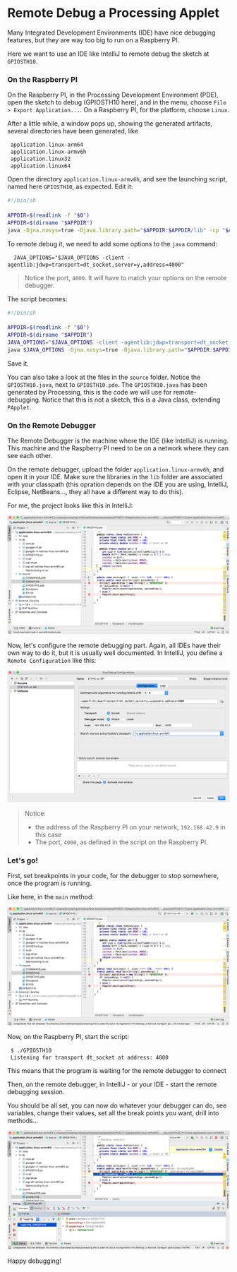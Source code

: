 # Remote Debug a Processing Applet

Many Integrated Development Environments (IDE) have nice debugging features, but they are way too big
to run on a Raspberry PI.

Here we want to use an IDE like IntelliJ to remote debug the sketch at `GPIOSTH10`.

### On the Raspberry PI
On the Raspberry PI, in the Processing Development Environment (PDE),
open the sketch to debug (GPIOSTH10 here), and in the menu, choose
`File > Export Application...`. On a Raspberry PI, for the platform, choose `Linux`.

After a little while, a window pops up, showing the generated artifacts, several directories have been generated, like
```
 application.linux-arm64
 application.linux-armv6h
 application.linux32
 application.linux64
```

Open the directory `application.linux-armv6h`, and see the launching script,
named here `GPIOSTH10`, as expected. Edit it:
```bash
#!/bin/sh

APPDIR=$(readlink -f "$0")
APPDIR=$(dirname "$APPDIR")
java -Djna.nosys=true -Djava.library.path="$APPDIR:$APPDIR/lib" -cp "$APPDIR:$APPDIR/lib/GPIOSTH10.jar:$APPDIR/lib/core.jar:$APPDIR/lib/jogl-all.jar:$APPDIR/lib/gluegen-rt.jar:$APPDIR/lib/jogl-all-natives-linux-armv6hf.jar:$APPDIR/lib/gluegen-rt-natives-linux-armv6hf.jar:$APPDIR/lib/io.jar" GPIOSTH10 "$@"
```

To remote debug it, we need to add some options to the `java` command:
```
  JAVA_OPTIONS="$JAVA_OPTIONS -client -agentlib:jdwp=transport=dt_socket,server=y,address=4000"
```
> Notice the port, `4000`. It will have to match your options on the remote debugger.

The script becomes:
```bash
#!/bin/sh

APPDIR=$(readlink -f "$0")
APPDIR=$(dirname "$APPDIR")
JAVA_OPTIONS="$JAVA_OPTIONS -client -agentlib:jdwp=transport=dt_socket,server=y,address=4000"
java $JAVA_OPTIONS -Djna.nosys=true -Djava.library.path="$APPDIR:$APPDIR/lib" -cp "$APPDIR:$APPDIR/lib/GPIOSTH10.jar:$APPDIR/lib/core.jar:$APPDIR/lib/jogl-all.jar:$APPDIR/lib/gluegen-rt.jar:$APPDIR/lib/jogl-all-natives-linux-armv6hf.jar:$APPDIR/lib/gluegen-rt-natives-linux-armv6hf.jar:$APPDIR/lib/io.jar" GPIOSTH10 "$@"
```
Save it.

You can also take a look at the files in the `source` folder.
Notice the `GPIOSTH10.java`, next to `GPIOSTH10.pde`.
The `GPIOSTH10.java` has been generated by Processing, this is the code we will
use for remote-debugging. Notice that this is not a sketch, this is a Java class, extending `PApplet`.

### On the Remote Debugger
The Remote Debugger is the machine where the IDE (like IntelliJ) is running.
This machine and the Raspberry PI need to be on a network where they can see each other.

On the remote debugger, upload the folder `application.linux-armv6h`, and open it in your IDE.
Make sure the libraries in the `lib` folder are associated with your classpath (this opration depends on the IDE you are using,
IntelliJ, Eclipse, NetBeans..., they all have a different way to do this).

For me, the project looks like this in IntelliJ:

![IntelliJ](./rd.01.png)

Now, let's configure the remote debugging part. Again, all IDEs have their own way to do it, but it is usually well documented.
In IntelliJ, you define a `Remote Configuration` like this:

![IntelliJ](./rd.02.png)

> Notice:
> - the address of the Raspberry PI on your network, `192.168.42.9` in this case
> - The port, `4000`, as defined in the script on the Raspberry PI.

### Let's go!
First, set breakpoints in your code, for the debugger to stop somewhere, once the program is running.

Like here, in the `main` method:

![IntelliJ](./rd.03.png)

Now, on the Raspberry PI, start the script:
```
 $ ./GPIOSTH10
 Listening for transport dt_socket at address: 4000
```
This means that the program is waiting for the remote debugger to connect

Then, on the remote debugger, in IntelliJ - or your IDE - start the remote debugging session.

You should be all set, you can now do whatever your debugger can do, see variables, change their values,
set all the break points you want, drill into methods...

![IntelliJ](./rd.04.png)

Happy debugging!

